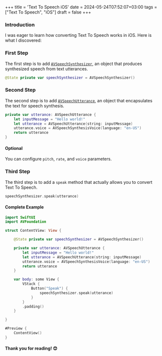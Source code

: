 +++
title = 'Text To Speech iOS'
date = 2024-05-24T07:52:07+03:00
tags = ["Text To Speech", "iOS"]
draft = false
+++

### Introduction
I was eager to learn how converting Text To Speech works in iOS. Here is what I discovered:

### First Step
The first step is to add [`AVSpeechSynthesizer`](https://developer.apple.com/documentation/avfaudio/avspeechsynthesizer/), an object that produces synthesized speech from text utterances.
```swift
@State private var speechSynthesizer = AVSpeechSynthesizer()
```

### Second Step
The second step is to add [`AVSpeechUtterance`](https://developer.apple.com/documentation/avfaudio/avspeechutterance), an object that encapsulates the text for speech synthesis.
```swift
private var utterance: AVSpeechUtterance {
    let inputMessage = "Hello world!"
    let utterance = AVSpeechUtterance(string: inputMessage)
    utterance.voice = AVSpeechSynthesisVoice(language: "en-US")
    return utterance
}
```

#### Optional
You can configure `pitch`, `rate`, and `voice` parameters.

### Third Step
The third step is to add a `speak` method that actually allows you to convert Text To Speech.
```swift
speechSynthesizer.speak(utterance)
```

#### Complete Example
```swift
import SwiftUI
import AVFoundation

struct ContentView: View {

    @State private var speechSynthesizer = AVSpeechSynthesizer()

    private var utterance: AVSpeechUtterance {
        let inputMessage = "Hello world!"
        let utterance = AVSpeechUtterance(string: inputMessage)
        utterance.voice = AVSpeechSynthesisVoice(language: "en-US")
        return utterance
    }

    var body: some View {
        VStack {
            Button("Speak") {
                speechSynthesizer.speak(utterance)
            }
        }
        .padding()
    }

}

#Preview {
    ContentView()
}
```

#### Thank you for reading! 😊
